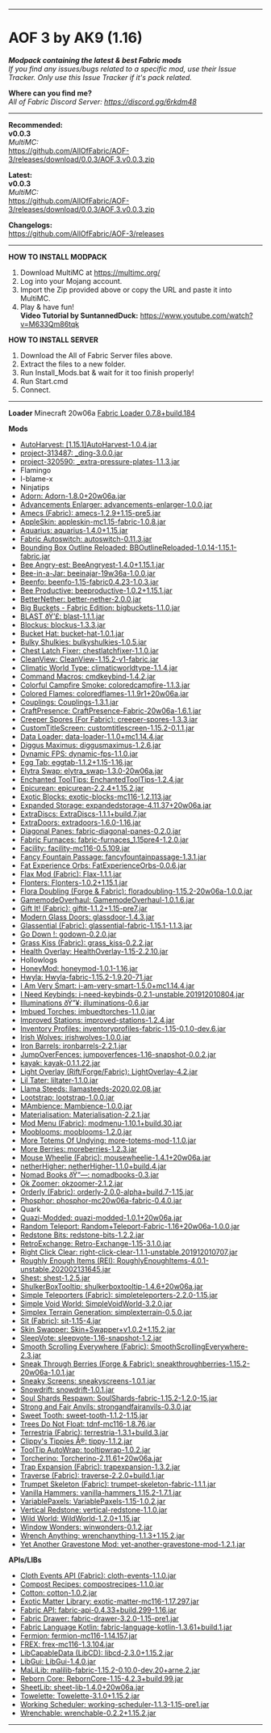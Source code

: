 ----------------------------------------------------------------------------------------------------------------------------------------
# AOF 3 by AK9 (1.16)
***Modpack containing the latest &amp; best Fabric mods***  
*If you find any issues/bugs related to a specific mod, use their Issue Tracker. Only use this Issue Tracker if it's pack related.* 

**Where can you find me?**  
*All of Fabric Discord Server: https://discord.gg/6rkdm48*	


----------------------------------------------------------------------------------------------------------------------------------------
**Recommended:**  
**v0.0.3**  
*MultiMC:*  
https://github.com/AllOfFabric/AOF-3/releases/download/0.0.3/AOF.3.v0.0.3.zip  
  
  
**Latest:**  
**v0.0.3**  
*MultiMC:*  
https://github.com/AllOfFabric/AOF-3/releases/download/0.0.3/AOF.3.v0.0.3.zip  

**Changelogs:**  
https://github.com/AllOfFabric/AOF-3/releases	

----------------------------------------------------------------------------------------------------------------------------------------

**HOW TO INSTALL MODPACK**	
1. Download MultiMC at https://multimc.org/	
2. Log into your Mojang account.	
3. Import the Zip provided above or copy the URL and paste it into MultiMC.	
4. Play & have fun!  
**Video Tutorial by SuntannedDuck:**
https://www.youtube.com/watch?v=M633Qm86tqk	

**HOW TO INSTALL SERVER**	
1. Download the All of Fabric Server files above.	
2. Extract the files to a new folder.	
3. Run Install_Mods.bat & wait for it too finish properly!
4. Run Start.cmd
5. Connect.

----------------------------------------------------------------------------------------------------------------------------------------

**Loader**
Minecraft 20w06a
[Fabric Loader 0.7.8+build.184](https://fabricmc.net)

**Mods**
- [AutoHarvest: [1.15.1]AutoHarvest-1.0.4.jar](https://www.curseforge.com/minecraft/mc-mods/autoharvest)
- [project-313487: _ding-3.0.0.jar](https://www.curseforge.com/minecraft/mc-mods/project-313487)
- [project-320590: _extra-pressure-plates-1.1.3.jar](https://www.curseforge.com/minecraft/mc-mods/project-320590)
- Flamingo
- I-blame-x
- Ninjatips
- [Adorn: Adorn-1.8.0+20w06a.jar](https://www.curseforge.com/minecraft/mc-mods/adorn)
- [Advancements Enlarger: advancements-enlarger-1.0.0.jar](https://www.curseforge.com/minecraft/mc-mods/advancements-enlarger)
- [Amecs (Fabric): amecs-1.2.9+1.15-pre5.jar](https://www.curseforge.com/minecraft/mc-mods/amecs)
- [AppleSkin: appleskin-mc1.15-fabric-1.0.8.jar](https://www.curseforge.com/minecraft/mc-mods/appleskin)
- [Aquarius: aquarius-1.4.0+1.15.jar](https://www.curseforge.com/minecraft/mc-mods/aquarius)
- [Fabric Autoswitch: autoswitch-0.11.3.jar](https://www.curseforge.com/minecraft/mc-mods/fabric-autoswitch)
- [Bounding Box Outline Reloaded: BBOutlineReloaded-1.0.14-1.15.1-fabric.jar](https://www.curseforge.com/minecraft/mc-mods/bounding-box-outline-reloaded)
- [Bee Angry-est: BeeAngryest-1.4.0+1.15.1.jar](https://www.curseforge.com/minecraft/mc-mods/bee-angry-est)
- [Bee-in-a-Jar: beeinajar-19w36a-1.0.0.jar](https://www.curseforge.com/minecraft/mc-mods/bee-in-a-jar)
- [Beenfo: beenfo-1.15-fabric0.4.23-1.0.3.jar](https://www.curseforge.com/minecraft/mc-mods/beenfo)
- [Bee Productive: beeproductive-1.0.2+1.15.1.jar](https://www.curseforge.com/minecraft/mc-mods/bee-productive)
- [BetterNether: better-nether-2.0.0.jar](https://www.curseforge.com/minecraft/mc-mods/betternether)
- [Big Buckets - Fabric Edition: bigbuckets-1.1.0.jar](https://www.curseforge.com/minecraft/mc-mods/bigbuckets-fabric)
- [BLAST ðŸ’£: blast-1.1.1.jar](https://www.curseforge.com/minecraft/mc-mods/blast)
- [Blockus: blockus-1.3.3.jar](https://www.curseforge.com/minecraft/mc-mods/blockus)
- [Bucket Hat: bucket-hat-1.0.1.jar](https://www.curseforge.com/minecraft/mc-mods/bucket-hat)
- [Bulky Shulkies: bulkyshulkies-1.0.5.jar](https://www.curseforge.com/minecraft/mc-mods/bulky-shulkies)
- [Chest Latch Fixer: chestlatchfixer-1.1.0.jar](https://www.curseforge.com/minecraft/mc-mods/chest-latch-fixer)
- [CleanView: CleanView-1.15.2-v1-fabric.jar](https://www.curseforge.com/minecraft/mc-mods/cleanview)
- [Climatic World Type: climaticworldtype-1.1.4.jar](https://www.curseforge.com/minecraft/mc-mods/climatic-world-type)
- [Command Macros: cmdkeybind-1.4.2.jar](https://www.curseforge.com/minecraft/mc-mods/command-macros)
- [Colorful Campfire Smoke: coloredcampfire-1.1.3.jar](https://www.curseforge.com/minecraft/mc-mods/colorful-campfire-smoke)
- [Colored Flames: coloredflames-1.1.9r1+20w06a.jar](https://www.curseforge.com/minecraft/mc-mods/colored-flames)
- [Couplings: Couplings-1.3.1.jar](https://www.curseforge.com/minecraft/mc-mods/couplings)
- [CraftPresence: CraftPresence-Fabric-20w06a-1.6.1.jar](https://www.curseforge.com/minecraft/mc-mods/craftpresence)
- [Creeper Spores (For Fabric): creeper-spores-1.3.3.jar](https://www.curseforge.com/minecraft/mc-mods/creeper-spores)
- [CustomTitleScreen: customtitlescreen-1.15.2-0.1.1.jar](https://www.curseforge.com/minecraft/mc-mods/customtitlescreen)
- [Data Loader: data-loader-1.1.0+mc1.14.4.jar](https://www.curseforge.com/minecraft/mc-mods/data-loader)
- [Diggus Maximus: diggusmaximus-1.2.6.jar](https://www.curseforge.com/minecraft/mc-mods/diggus-maximus)
- [Dynamic FPS: dynamic-fps-1.1.0.jar](https://www.curseforge.com/minecraft/mc-mods/dynamic-fps)
- [Egg Tab: eggtab-1.1.2+1.15-1.16.jar](https://www.curseforge.com/minecraft/mc-mods/eggtab)
- [Elytra Swap: elytra_swap-1.3.0-20w06a.jar](https://www.curseforge.com/minecraft/mc-mods/elytra-swap)
- [Enchanted ToolTips: EnchantedToolTips-1.2.4.jar](https://www.curseforge.com/minecraft/mc-mods/enchanted-tooltips)
- [Epicurean: epicurean-2.2.4+1.15.2.jar](https://www.curseforge.com/minecraft/mc-mods/epicurean)
- [Exotic Blocks: exotic-blocks-mc116-1.2.113.jar](https://www.curseforge.com/minecraft/mc-mods/exotic-blocks)
- [Expanded Storage: expandedstorage-4.11.37+20w06a.jar](https://www.curseforge.com/minecraft/mc-mods/expanded-storage-fabric)
- [ExtraDiscs: ExtraDiscs-1.1.1+build.7.jar](https://www.curseforge.com/minecraft/mc-mods/extradiscs)
- [ExtraDoors: extradoors-1.6.0-1.16.jar](https://www.curseforge.com/minecraft/mc-mods/extradoors)
- [Diagonal Panes: fabric-diagonal-panes-0.2.0.jar](https://www.curseforge.com/minecraft/mc-mods/diagonal-panes)
- [Fabric Furnaces: fabric-furnaces_1.15pre4-1.2.0.jar](https://www.curseforge.com/minecraft/mc-mods/fabric-furnaces)
- [Facility: facility-mc116-0.5.109.jar](https://www.curseforge.com/minecraft/mc-mods/facility)
- [Fancy Fountain Passage: fancyfountainpassage-1.3.1.jar](https://www.curseforge.com/minecraft/mc-mods/fancy-fountain-passage)
- [Fat Experience Orbs: FatExperienceOrbs-0.0.6.jar](https://www.curseforge.com/minecraft/mc-mods/fat-experience-orbs)
- [Flax Mod (Fabric): Flax-1.1.1.jar](https://www.curseforge.com/minecraft/mc-mods/flax-mod-fabric)
- [Flonters: Flonters-1.0.2+1.15.1.jar](https://www.curseforge.com/minecraft/mc-mods/flonters)
- [Flora Doubling (Forge & Fabric): floradoubling-1.15.2-20w06a-1.0.0.jar](https://www.curseforge.com/minecraft/mc-mods/flora-doubling)
- [GamemodeOverhaul: GamemodeOverhaul-1.0.1.6.jar](https://www.curseforge.com/minecraft/mc-mods/gamemodeoverhaul)
- [Gift It! (Fabric): giftit-1.1.2+1.15-pre7.jar](https://www.curseforge.com/minecraft/mc-mods/gift-it)
- [Modern Glass Doors: glassdoor-1.4.3.jar](https://www.curseforge.com/minecraft/mc-mods/modern-glass-doors)
- [Glassential (Fabric): glassential-fabric-1.15.1-1.1.3.jar](https://www.curseforge.com/minecraft/mc-mods/glassential-fabric)
- [Go Down !: godown-0.2.0.jar](https://www.curseforge.com/minecraft/mc-mods/go-down)
- [Grass Kiss (Fabric): grass_kiss-0.2.2.jar](https://www.curseforge.com/minecraft/mc-mods/grass-kiss)
- [Health Overlay: HealthOverlay-1.15-2.2.10.jar](https://www.curseforge.com/minecraft/mc-mods/health-overlay)
- Hollowlogs
- [HoneyMod: honeymod-1.0.1-1.16.jar](https://www.curseforge.com/minecraft/mc-mods/honeymod)
- [Hwyla: Hwyla-fabric-1.15.2-1.9.20-71.jar](https://www.curseforge.com/minecraft/mc-mods/hwyla)
- [I Am Very Smart: i-am-very-smart-1.5.0+mc1.14.4.jar](https://www.curseforge.com/minecraft/mc-mods/i-am-very-smart)
- [I Need Keybinds: i-need-keybinds-0.2.1-unstable.201912010804.jar](https://www.curseforge.com/minecraft/mc-mods/i-need-keybinds)
- [Illuminations ðŸ”¥: illuminations-0.6.jar](https://www.curseforge.com/minecraft/mc-mods/illuminations)
- [Imbued Torches: imbuedtorches-1.1.0.jar](https://www.curseforge.com/minecraft/mc-mods/imbued-torches)
- [Improved Stations: improved-stations-1.2.4.jar](https://www.curseforge.com/minecraft/mc-mods/improved-stations)
- [Inventory Profiles: inventoryprofiles-fabric-1.15-0.1.0-dev.6.jar](https://www.curseforge.com/minecraft/mc-mods/inventory-profiles)
- [Irish Wolves: irishwolves-1.0.0.jar](https://www.curseforge.com/minecraft/mc-mods/irish-wolves)
- [Iron Barrels: ironbarrels-2.2.1.jar](https://www.curseforge.com/minecraft/mc-mods/iron-barrels)
- [JumpOverFences: jumpoverfences-1.16-snapshot-0.0.2.jar](https://www.curseforge.com/minecraft/mc-mods/jumpoverfences)
- [kayak: kayak-0.1.1.22.jar](https://www.curseforge.com/minecraft/mc-mods/kayak)
- [Light Overlay (Rift/Forge/Fabric): LightOverlay-4.2.jar](https://www.curseforge.com/minecraft/mc-mods/light-overlay)
- [Lil Tater: liltater-1.1.0.jar](https://www.curseforge.com/minecraft/mc-mods/lil-tater)
- [Llama Steeds: llamasteeds-2020.02.08.jar](https://www.curseforge.com/minecraft/mc-mods/llama-steeds)
- [Lootstrap: lootstrap-1.0.0.jar](https://www.curseforge.com/minecraft/mc-mods/lootstrap)
- [MAmbience: Mambience-1.0.0.jar](https://www.curseforge.com/minecraft/mc-mods/mambience)
- [Materialisation: Materialisation-2.2.1.jar](https://www.curseforge.com/minecraft/mc-mods/materialisation)
- [Mod Menu (Fabric): modmenu-1.10.1+build.30.jar](https://www.curseforge.com/minecraft/mc-mods/modmenu)
- [Mooblooms: mooblooms-1.2.0.jar](https://www.curseforge.com/minecraft/mc-mods/mooblooms)
- [More Totems Of Undying: more-totems-mod-1.1.0.jar](https://www.curseforge.com/minecraft/mc-mods/more-totems-of-undying)
- [More Berries: moreberries-1.2.3.jar](https://www.curseforge.com/minecraft/mc-mods/more-berries)
- [Mouse Wheelie (Fabric): mousewheelie-1.4.1+20w06a.jar](https://www.curseforge.com/minecraft/mc-mods/mouse-wheelie)
- [netherHigher: netherHigher-1.1.0+build.4.jar](https://www.curseforge.com/minecraft/mc-mods/netherhigher)
- [Nomad Books ðŸ“—: nomadbooks-0.3.jar](https://www.curseforge.com/minecraft/mc-mods/nomadbooks)
- [Ok Zoomer: okzoomer-2.1.2.jar](https://www.curseforge.com/minecraft/mc-mods/ok-zoomer)
- [Orderly (Fabric): orderly-2.0.0-alpha+build.7-1.15.jar](https://www.curseforge.com/minecraft/mc-mods/orderly)
- [Phosphor: phosphor-mc20w06a-fabric-0.4.0.jar](https://www.curseforge.com/minecraft/mc-mods/phosphor)
- Quark
- [Quazi-Modded: quazi-modded-1.0.1+20w06a.jar](https://www.curseforge.com/minecraft/mc-mods/quazi-modded)
- [Random Teleport: Random+Teleport-Fabric-1.16+20w06a-1.0.0.jar](https://www.curseforge.com/minecraft/mc-mods/random-teleport)
- [Redstone Bits: redstone-bits-1.2.2.jar](https://www.curseforge.com/minecraft/mc-mods/redstone-bits)
- [RetroExchange: Retro-Exchange-1.15-3.1.0.jar](https://www.curseforge.com/minecraft/mc-mods/retroexchange)
- [Right Click Clear: right-click-clear-1.1.1-unstable.201912010707.jar](https://www.curseforge.com/minecraft/mc-mods/right-click-clear)
- [Roughly Enough Items (REI): RoughlyEnoughItems-4.0.1-unstable.202002131645.jar](https://www.curseforge.com/minecraft/mc-mods/roughly-enough-items)
- [Shest: shest-1.2.5.jar](https://www.curseforge.com/minecraft/mc-mods/shest)
- [ShulkerBoxTooltip: shulkerboxtooltip-1.4.6+20w06a.jar](https://www.curseforge.com/minecraft/mc-mods/shulkerboxtooltip)
- [Simple Teleporters (Fabric): simpleteleporters-2.2.0-1.15.jar](https://www.curseforge.com/minecraft/mc-mods/simple-teleporters-fabric)
- [Simple Void World: SimpleVoidWorld-3.2.0.jar](https://www.curseforge.com/minecraft/mc-mods/simple-void-world)
- [Simplex Terrain Generation: simplexterrain-0.5.0.jar](https://www.curseforge.com/minecraft/mc-mods/simplex-terrain-generation)
- [Sit (Fabric): sit-1.15-4.jar](https://www.curseforge.com/minecraft/mc-mods/sit-fabric)
- [Skin Swapper: Skin+Swapper+v1.0.2+1.15.2.jar](https://www.curseforge.com/minecraft/mc-mods/skin-swapper)
- [SleepVote: sleepvote-1.16-snapshot-1.2.jar](https://www.curseforge.com/minecraft/mc-mods/sleepvote)
- [Smooth Scrolling Everywhere (Fabric): SmoothScrollingEverywhere-2.3.jar](https://www.curseforge.com/minecraft/mc-mods/smooth-scrolling-everywhere-fabric)
- [Sneak Through Berries (Forge & Fabric): sneakthroughberries-1.15.2-20w06a-1.0.1.jar](https://www.curseforge.com/minecraft/mc-mods/sneakthroughberries)
- [Sneaky Screens: sneakyscreens-1.0.1.jar](https://www.curseforge.com/minecraft/mc-mods/sneaky-screens)
- [Snowdrift: snowdrift-1.0.1.jar](https://www.curseforge.com/minecraft/mc-mods/snowdrift)
- [Soul Shards Respawn: SoulShards-fabric-1.15.2-1.2.0-15.jar](https://www.curseforge.com/minecraft/mc-mods/soul-shards-respawn)
- [Strong and Fair Anvils: strongandfairanvils-0.3.0.jar](https://www.curseforge.com/minecraft/mc-mods/strong-and-fair-anvils)
- [Sweet Tooth: sweet-tooth-1.1.2-1.15.jar](https://www.curseforge.com/minecraft/mc-mods/sweet-tooth)
- [Trees Do Not Float: tdnf-mc116-1.8.76.jar](https://www.curseforge.com/minecraft/mc-mods/trees-do-not-float)
- [Terrestria (Fabric): terrestria-1.3.1+build.3.jar](https://www.curseforge.com/minecraft/mc-mods/terrestria)
- [Clippy's Tippies Â®: tippy-1.1.2.jar](https://www.curseforge.com/minecraft/mc-mods/clippys-tippies)
- [ToolTip AutoWrap: tooltipwrap-1.0.2.jar](https://www.curseforge.com/minecraft/mc-mods/tooltip-autowrap)
- [Torcherino: Torcherino-2.11.61+20w06a.jar](https://www.curseforge.com/minecraft/mc-mods/torcherino)
- [Trap Expansion  (Fabric): trapexpansion-1.3.2.jar](https://www.curseforge.com/minecraft/mc-mods/trap-expansion-fabric)
- [Traverse (Fabric): traverse-2.2.0+build.1.jar](https://www.curseforge.com/minecraft/mc-mods/traverse)
- [Trumpet Skeleton (Fabric): trumpet-skeleton-fabric-1.1.1.jar](https://www.curseforge.com/minecraft/mc-mods/trumpet-skeleton-fabric)
- [Vanilla Hammers: vanilla-hammers_1.15.2-1.7.1.jar](https://www.curseforge.com/minecraft/mc-mods/vanilla-hammers)
- [VariablePaxels: VariablePaxels-1.15-1.0.2.jar](https://www.curseforge.com/minecraft/mc-mods/variablepaxels)
- [Vertical Redstone: vertical-redstone-1.1.0.jar](https://www.curseforge.com/minecraft/mc-mods/vertical-redstone)
- [Wild World: WildWorld-1.2.0+1.15.jar](https://www.curseforge.com/minecraft/mc-mods/wild-world)
- [Window Wonders: winwonders-0.1.2.jar](https://www.curseforge.com/minecraft/mc-mods/winwonders)
- [Wrench Anything: wrenchanything-1.1.3+1.15.2.jar](https://www.curseforge.com/minecraft/mc-mods/wrench-anything)
- [Yet Another Gravestone Mod: yet-another-gravestone-mod-1.2.1.jar](https://www.curseforge.com/minecraft/mc-mods/yet-another-gravestone-mod)

**APIs/LIBs**
- [Cloth Events API (Fabric): cloth-events-1.1.0.jar](https://www.curseforge.com/minecraft/mc-mods/cloth)
- [Compost Recipes: compostrecipes-1.1.0.jar](https://www.curseforge.com/minecraft/mc-mods/compost-recipes)
- [Cotton: cotton-1.0.2.jar](https://www.curseforge.com/minecraft/mc-mods/cotton)
- [Exotic Matter Library: exotic-matter-mc116-1.17.297.jar](https://www.curseforge.com/minecraft/mc-mods/exotic-matter-library)
- [Fabric API: fabric-api-0.4.33+build.299-1.16.jar](https://www.curseforge.com/minecraft/mc-mods/fabric-api)
- [Fabric Drawer: fabric-drawer-3.2.0-1.15-pre1.jar](https://www.curseforge.com/minecraft/mc-mods/fabric-drawer)
- [Fabric Language Kotlin: fabric-language-kotlin-1.3.61+build.1.jar](https://www.curseforge.com/minecraft/mc-mods/fabric-language-kotlin)
- [Fermion: fermion-mc116-1.14.157.jar](https://www.curseforge.com/minecraft/mc-mods/fermion)
- [FREX: frex-mc116-1.3.104.jar](https://www.curseforge.com/minecraft/mc-mods/frex)
- [LibCapableData (LibCD): libcd-2.3.0+1.15.2.jar](https://www.curseforge.com/minecraft/mc-mods/libcd)
- [LibGui: LibGui-1.4.0.jar](https://www.curseforge.com/minecraft/mc-mods/libgui)
- [MaLiLib: malilib-fabric-1.15.2-0.10.0-dev.20+arne.2.jar](https://www.curseforge.com/minecraft/mc-mods/malilib)
- [Reborn Core: RebornCore-1.15-4.2.3+build.99.jar](https://www.curseforge.com/minecraft/mc-mods/reborncore)
- [SheetLib: sheet-lib-1.4.0+20w06a.jar](https://www.curseforge.com/minecraft/mc-mods/sheetlib)
- [Towelette: Towelette-3.1.0+1.15.2.jar](https://www.curseforge.com/minecraft/mc-mods/towelette)
- [Working Scheduler: working-scheduler-1.1.3-1.15-pre1.jar](https://www.curseforge.com/minecraft/mc-mods/working-scheduler)
- [Wrenchable: wrenchable-0.2.2+1.15.2.jar](https://www.curseforge.com/minecraft/mc-mods/wrenchable)

----------------------------------------------------------------------------------------------------------------------------------------
